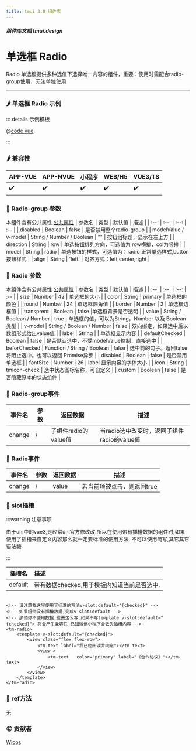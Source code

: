 ```yaml
---
title: tmui 3.0 组件库
---
```


<dirtoc></dirtoc>

##### 组件库文档 tmui.design

# 单选框 Radio
Radio 单选框提供多种选值下选择唯一内容的组件，重要：使用时需配合radio-group使用，无法单独使用

---

### :hot_pepper: 单选框 Radio 示例

<webview url="https://tmui.design/h5/#/pages/form/radio"></webview>

::: details 示例模板

@[code vue](pages/form/radio.nvue)

:::

### :hot_pepper: 兼容性

| APP-VUE | APP-NVUE | 小程序 | WEB/H5 | VUE3/TS |
| --- | --- | --- | --- | --- |
| :heavy_check_mark: | :heavy_check_mark: | :heavy_check_mark: | :heavy_check_mark: | :heavy_check_mark: |

### :seedling: Radio-group 参数

本组件含有公共属性 [公共属性](/doc/spec/组件公共样式.md)
| 参数名 | 类型 | 默认值 | 描述 |
| :--: | :--: | :--: | :-- |
| disabled | Boolean |  false | 是否禁用整个radio-group |
| modelValue / v-model | String / Number / Boolean  | "" | 按钮组标题，显示在左上方 | 
| direction | String | row | 单选按钮排列方向，可选值为 row横排，col为竖排 |
| model | String | radio  | 单选按钮的样式，可选值为：radio 正常单选样式,button 按钮样式 |
| align | String | 'left'  | 对齐方式：left,center,right |

### :seedling: Radio 参数

本组件含有公共属性 [公共属性](/doc/spec/组件公共样式.md)
| 参数名 | 类型 | 默认值 | 描述 |
| :--: | :--: | :--: | :-- |
| size | Number | 42 | 单选框的大小 |
| color | String | primary | 单选框的颜色 |
| round | Number | 24 | 单选框圆角值 |
| border | Number | 2 | 单选框边框值 |
| transprent | Boolean | false |单选框背景是否透明 | 
| value | String / Boolean / Number | true | 单选框的值，可以为String，Number 以及 Boolean类型 | 
| v-model | String / Boolean / Number | false | 双向绑定，如果选中后以数组形式给出value值 |
| label | String |  | 单选框显示内容 |
| defaultChecked | Boolean | false | 是否默认选中，不受modelValue控制，直接选中 |
| beforChecked | Function / String / Boolean | false | 选中前的勾子。返回false将阻止选中。也可以返回 Promise异步 |
| disabled | Boolean | false | 是否禁用单选框 |
| fontSize | Number | 26 | label 显示内容的字体大小 |
| icon | String | tmicon-check | 选中状态图标名称，可自定义 |
| custom | Boolean | false | 是否隐藏原本的状态组件 |

### :rose: Radio-group事件

| 事件名 | 参数 | 返回数据 | 描述 |
| --- | --- | --- | --- |
| change | / | 子组件radio的value值 | 当radio选中改变时，返回子组件radio的value值 |

### :rose: Radio事件

| 事件名 | 参数 | 返回数据 | 描述 |
| --- | --- | --- | --- |
| change | / | value | 若当前项被点击，则返回true |

### :corn: slot插槽

:::warning 注意事项

由于uni中的vue3,是经常uni官方修改改.所以在使用带有插槽数据的组件时,如果使用了插槽来自定义内容那么就一定要标准的使用方法,
不可以使用简写,其它其它语法糖.

:::

| 插槽名  | 描述 |
| :--: | :-- |
| default |  带有数据checked,用于模板内知道当前是否选中. |

```vue

<!-- 请注意我这里使用了标准的写法v-slot:default="{checked}" -->
<!-- 如果组件没有插槽数据,变成v-slot:default -->
<!-- 那怕你不使用数据,也要这么写.如果不写template v-slot:default="{checked}"> 将会产生兼容性,已知微信小程序会丢失插槽内容 -->
<tm-radio>
    <template v-slot:default="{checked}">
        <view class="flex flex-row">
            <tm-text label="我已经阅读并同意"></tm-text>
            <view >
                <tm-text   color="primary" label="《合作协议》"></tm-text>
            </view>
        </view>
    </template>
</tm-radio>

```

### :green_salad: ref方法

无

### :rage: 贡献者

[Wicos](http://wicos.me)